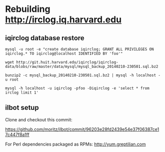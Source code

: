 # Rebuilding http://irclog.iq.harvard.edu

## iqirclog database restore

`mysql -u root -e "create database iqirclog; GRANT ALL PRIVILEGES ON iqirclog.* TO iqirclog@localhost IDENTIFIED BY 'foo'"`

`wget http://git.huit.harvard.edu/iqirclog/iqirclog-data/blobs/raw/master/data/mysql/mysql_backup_20140210-230501.sql.bz2`

`bunzip2 -c mysql_backup_20140210-230501.sql.bz2 | mysql -h localhost -u root`

`mysql -h localhost -u iqirclog -pfoo -Diqirclog -e 'select * from irclog limit 1'`

## ilbot setup

Clone and checkout this commit:

https://github.com/moritz/ilbot/commit/96203e28fd2439e54e37f06387ce17c447f8a1ff

For Perl dependencies packaged as RPMs: http://yum.greptilian.com
